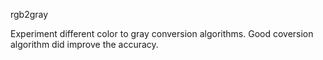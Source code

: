 rgb2gray

Experiment different color to gray conversion algorithms. Good coversion algorithm did improve the accuracy.



